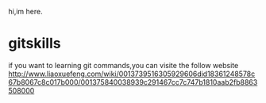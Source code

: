 hi,im here.
# gitskills
if you want to learning git commands,you can visite the follow website
http://www.liaoxuefeng.com/wiki/0013739516305929606did18361248578c67b8067c8c017b000/001375840038939c291467cc7c747b1810aab2fb8863508000
